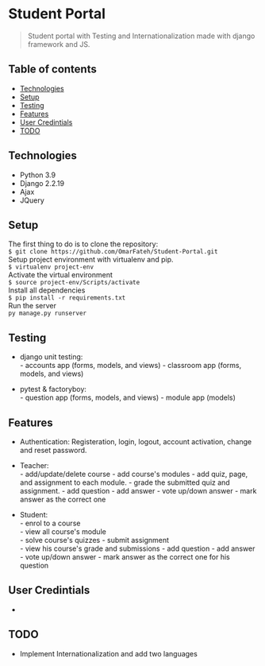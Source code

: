 # Student Portal
> Student portal with Testing and Internationalization made with django framework and JS.

## Table of contents
* [Technologies](#technologies)
* [Setup](#setup)
* [Testing](#testing)
* [Features](#features)
* [User Credintials](#User-Credintials)
* [TODO](#TODO)

## Technologies
* Python 3.9
* Django 2.2.19
* Ajax
* JQuery

## Setup
The first thing to do is to clone the repository:  
`$ git clone https://github.com/OmarFateh/Student-Portal.git`  
Setup project environment with virtualenv and pip.  
`$ virtualenv project-env`  
Activate the virtual environment  
`$ source project-env/Scripts/activate`  
Install all dependencies  
`$ pip install -r requirements.txt`  
Run the server  
`py manage.py runserver`

## Testing
* django unit testing:  
              - accounts app (forms, models, and views) 
              - classroom app (forms, models, and views) 

* pytest & factoryboy:  
              - question app (forms, models, and views) 
              - module app (models) 

## Features
* Authentication: Registeration, login, logout, account activation, change and reset password. 

* Teacher:  
      - add/update/delete course 
      - add course's modules 
      - add quiz, page, and assignment to each module. 
      - grade the submitted quiz and assignment. 
      - add question 
      - add answer 
      - vote up/down answer
      - mark answer as the correct one 

* Student:  
      - enrol to a course  
      - view all course's module  
      - solve course's quizzes 
      - submit assignment  
      - view his course's grade and submissions 
      - add question 
      - add answer 
      - vote up/down answer
      - mark answer as the correct one for his question

## User Credintials
- 

## TODO
* Implement Internationalization and add two languages
